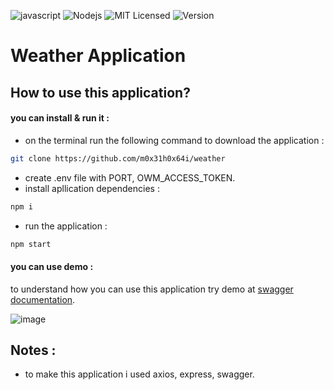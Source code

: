 ![javascript](https://badges.aleen42.com/src/javascript.svg)
![Nodejs](https://img.shields.io/badge/-Node.js-58595a?style=flat&logo=Node.js)
![MIT Licensed](https://img.shields.io/badge/license-MIT-brightgreen)
![Version](https://img.shields.io/badge/version-5.0.0-brightgreen)

# **Weather Application**

## How to use this application?
#### you can install & run it :
- on the terminal run the following command to download the application :
```bash
git clone https://github.com/m0x31h0x64i/weather
```
-  create .env file with PORT, OWM_ACCESS_TOKEN.
-  install apllication dependencies :
```bash
npm i
```
-  run the application :
```bash
npm start
```
#### you can use demo :
to understand how you can use this application try demo at [swagger documentation](https://quaint-fawn-snaps.cyclic.app/api-docs).

![image](https://user-images.githubusercontent.com/109550653/230325218-13d86776-2336-4eed-89de-a8b5e7ea1f67.png)

## Notes :
- to make this application i used axios, express, swagger.
